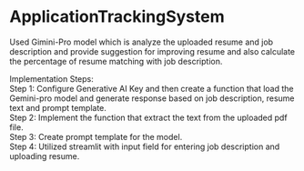 # ApplicationTrackingSystem <br/>
Used Gimini-Pro model which is analyze the uploaded resume and job description and provide suggestion for improving resume and also calculate the percentage of resume matching with job description.<br/> 

Implementation Steps:<br/>
Step 1: Configure Generative AI Key and then create a function that load the Gemini-pro model and generate response based on job description, resume text and prompt template.<br/>
Step 2: Implement the function that extract the text from the uploaded pdf file.<br/>
Step 3: Create prompt template for the model.<br/>
Step 4: Utilized streamlit with input field for entering job description and uploading resume.<br/>
